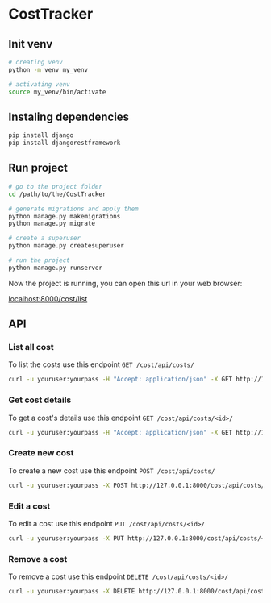 # CostTracker

## Init venv

```bash
# creating venv
python -m venv my_venv

# activating venv
source my_venv/bin/activate
```

## Instaling dependencies

```bash
pip install django
pip install djangorestframework
```

## Run project

```bash
# go to the project folder
cd /path/to/the/CostTracker

# generate migrations and apply them
python manage.py makemigrations
python manage.py migrate

# create a superuser
python manage.py createsuperuser

# run the project
python manage.py runserver
```

Now the project is running, you can open this url in your web browser:

[localhost:8000/cost/list](http://localhost:8000/cost/list)

## API

### List all cost

To list the costs use this endpoint `GET /cost/api/costs/`

```bash
curl -u youruser:yourpass -H "Accept: application/json" -X GET http://127.0.0.1:8000/cost/api/costs/
```

### Get cost details

To get a cost's details use this endpoint `GET /cost/api/costs/<id>/`

```bash
curl -u youruser:yourpass -H "Accept: application/json" -X GET http://127.0.0.1:8000/cost/api/costs/<id>/
```

### Create new cost

To create a new cost use this endpoint `POST /cost/api/costs/`

```bash
curl -u youruser:yourpass -X POST http://127.0.0.1:8000/cost/api/costs/ -F "file=@/path/to/file" -F 'date="2023-02-08"' -F 'amount="1"' -F 'category="c1"'
```

### Edit a cost

To edit a cost use this endpoint `PUT /cost/api/costs/<id>/`

```bash
curl -u youruser:yourpass -X PUT http://127.0.0.1:8000/cost/api/costs/<id>/ -F "file=@/path/to/file" -F 'date="2023-02-18"' -F 'amount="1"' -F 'category="c2"'
```

### Remove a cost

To remove a cost use this endpoint `DELETE /cost/api/costs/<id>/`

```bash
curl -u youruser:yourpass -X DELETE http://127.0.0.1:8000/cost/api/costs/<id>/
```
